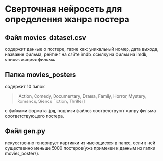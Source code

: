 # Сверточная нейросеть для определения жанра постера

## Файл movies_dataset.csv 
содержит данные о постере, 
такие как: уникальный номер, дата выхода, название фильма, рейтинг на сайте imdb, ссылку на фильм на imdb, список жанров фильма.

## Папка movies_posters 
содержит 10 папок 

> [Action, Comedy, Documentary, Drama, Family, Horror, Mystery, Romance, Sience Fiction, Thriller] 

с файлами формата .jpg, подписи файлов соответствуют жанру фильма соответствующего постера.

## Файл gen.py 
искусственно генерирует картинки из имеющиехся в папке, если в ней существенно меньше 5000 постеров(уже применен к данным из папки movies_posters). 

